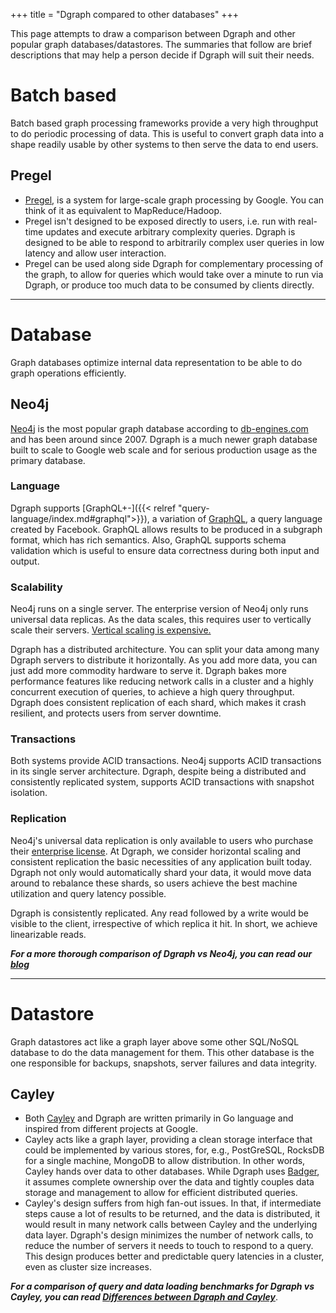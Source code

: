 +++
title = "Dgraph compared to other databases"
+++

This page attempts to draw a comparison between Dgraph and other popular graph databases/datastores. The summaries that follow are brief descriptions that may help a person decide if Dgraph will suit their needs.

# Batch based
Batch based graph processing frameworks provide a very high throughput to do periodic processing of data. This is useful to convert graph data into a shape readily usable by other systems to then serve the data to end users.

## Pregel
* [Pregel](https://kowshik.github.io/JPregel/pregel_paper.pdf), is a system for large-scale graph processing by Google. You can think of it as equivalent to MapReduce/Hadoop.
* Pregel isn't designed to be exposed directly to users, i.e. run with real-time updates and execute arbitrary complexity queries. Dgraph is designed to be able to respond to arbitrarily complex user queries in low latency and allow user interaction.
* Pregel can be used along side Dgraph for complementary processing of the graph, to allow for queries which would take over a minute to run via Dgraph, or produce too much data to be consumed by clients directly.

---

# Database
Graph databases optimize internal data representation to be able to do graph operations efficiently.

## Neo4j
[Neo4j](https://neo4j.com/) is the most popular graph database according to [db-engines.com](http://db-engines.com/en/ranking/graph+dbms) and has been around since 2007. Dgraph is a much newer graph database built to scale to Google web scale and for serious production usage as the primary database.

### Language

Dgraph supports [GraphQL+-]({{< relref "query-language/index.md#graphql">}}),
a variation of [GraphQL](https://graphql.org/), a query language created by
Facebook. GraphQL allows results to be produced in a subgraph format, which has
rich semantics. Also, GraphQL supports schema validation which is useful to
ensure data correctness during both input and output.

### Scalability

Neo4j runs on a single server. The enterprise version of Neo4j only runs
universal data replicas. As the data scales, this requires user to vertically
scale their servers. [Vertical scaling is expensive.][vert]

Dgraph has a distributed architecture. You can split your data among many Dgraph
servers to distribute it horizontally. As you add more data, you can just add
more commodity hardware to serve it. Dgraph bakes more performance features like
reducing network calls in a cluster and a highly concurrent execution of
queries, to achieve a high query throughput. Dgraph does consistent replication
of each shard, which makes it crash resilient, and protects users from server
downtime.

[vert]: https://blog.openshift.com/best-practices-for-horizontal-application-scaling/

### Transactions

Both systems provide ACID transactions. Neo4j supports ACID transactions in its
single server architecture. Dgraph, despite being a distributed and consistently
replicated system, supports ACID transactions with snapshot isolation.

### Replication

Neo4j's universal data replication is only available to users who purchase their
[enterprise license][neo4je]. At Dgraph, we consider horizontal scaling and
consistent replication the basic necessities of any application built today.
Dgraph not only would automatically shard your data, it would move data around
to rebalance these shards, so users achieve the best machine utilization and
query latency possible.

Dgraph is consistently replicated. Any read followed by a write would be visible
to the client, irrespective of which replica it hit. In short, we achieve
linearizable reads.

[neo4je]: https://neo4j.com/subscriptions/#editions

***For a more thorough comparison of Dgraph vs Neo4j, you can read our [blog](https://open.dgraph.io/post/benchmark-neo4j)***

---

# Datastore
Graph datastores act like a graph layer above some other SQL/NoSQL database to do the data management for them. This other database is the one responsible for backups, snapshots, server failures and data integrity.

## Cayley
* Both [Cayley](https://cayley.io/) and Dgraph are written primarily in Go language and inspired from different projects at Google.
* Cayley acts like a graph layer, providing a clean storage interface that could be implemented by various stores, for, e.g., PostGreSQL, RocksDB for a single machine, MongoDB to allow distribution. In other words, Cayley hands over data to other databases. While Dgraph uses [Badger](https://github.com/dgraph-io/badger), it assumes complete ownership over the data and tightly couples data storage and management to allow for efficient distributed queries.
* Cayley's design suffers from high fan-out issues. In that, if intermediate steps cause a lot of results to be returned, and the data is distributed, it would result in many network calls between Cayley and the underlying data layer. Dgraph's design minimizes the number of network calls, to reduce the number of servers it needs to touch to respond to a query. This design produces better and predictable query latencies in a cluster, even as cluster size increases.

***For a comparison of query and data loading benchmarks for Dgraph vs Cayley, you can read [Differences between Dgraph and Cayley](https://discuss.dgraph.io/t/differences-between-dgraph-and-cayley/23/3)***.
